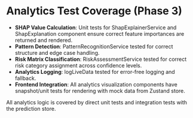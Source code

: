 # Analytics Test Coverage (Phase 3)

- **SHAP Value Calculation**: Unit tests for ShapExplainerService and ShapExplanation component ensure correct feature importances are returned and rendered.
- **Pattern Detection**: PatternRecognitionService tested for correct structure and edge case handling.
- **Risk Matrix Classification**: RiskAssessmentService tested for correct risk category assignment across confidence levels.
- **Analytics Logging**: logLiveData tested for error-free logging and fallback.
- **Frontend Integration**: All analytics visualization components have snapshot/unit tests for rendering with mock data from Zustand store.

All analytics logic is covered by direct unit tests and integration tests with the prediction store.
